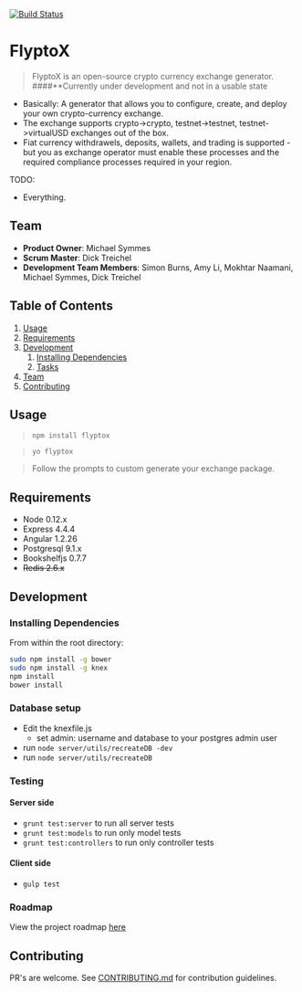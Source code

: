 [![Build Status](https://travis-ci.org/FlipSideHR/FlyptoX.svg?branch=master)](https://travis-ci.org/FlipSideHR/FlyptoX)

# FlyptoX

> FlyptoX is an open-source crypto currency exchange generator.
####**Currently under development and not in a usable state
- Basically: A generator that allows you to configure, create, and deploy your own crypto-currency exchange.
- The exchange supports crypto->crypto, testnet->testnet, testnet->virtualUSD exchanges out of the box.
- Fiat currency withdrawels, deposits, wallets, and trading is supported - but you as exchange operator must enable these processes and the required compliance processes required in your region.

TODO:
- Everything.

## Team

  - __Product Owner__: Michael Symmes
  - __Scrum Master__: Dick Treichel
  - __Development Team Members__: Simon Burns, Amy Li, Mokhtar Naamani, Michael Symmes, Dick Treichel

## Table of Contents

1. [Usage](#Usage)
1. [Requirements](#requirements)
1. [Development](#development)
    1. [Installing Dependencies](#installing-dependencies)
    1. [Tasks](#tasks)
1. [Team](#team)
1. [Contributing](#contributing)

## Usage

> `npm install flyptox`

> `yo flyptox`

> Follow the prompts to custom generate your exchange package.

## Requirements

- Node 0.12.x
- Express 4.4.4
- Angular 1.2.26
- Postgresql 9.1.x
- Bookshelfjs 0.7.7 
- ~~Redis 2.6.x~~

## Development

### Installing Dependencies

From within the root directory:

```sh
sudo npm install -g bower
sudo npm install -g knex
npm install
bower install
```

### Database setup

- Edit the knexfile.js
   - set admin: username and database to your postgres admin user
- run `node server/utils/recreateDB -dev`
- run `node server/utils/recreateDB`

### Testing

#### Server side
- `grunt test:server` to run all server tests
- `grunt test:models` to run only model tests
- `grunt test:controllers` to run only controller tests

#### Client side
- `gulp test`

### Roadmap

View the project roadmap [here](https://github.com/FlipSideHR/FlyptoX/issues)

## Contributing

PR's are welcome.
See [CONTRIBUTING.md](CONTRIBUTING.md) for contribution guidelines.
